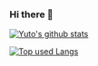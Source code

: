 ### Hi there 👋

<!--
**n199603/n199603** is a ✨ _special_ ✨ repository because its `README.md` (this file) appears on your GitHub profile.

Here are some ideas to get you started:

- 🔭 I’m currently working on ...
- 🌱 I’m currently learning ...
- 👯 I’m looking to collaborate on ...
- 🤔 I’m looking for help with ...
- 💬 Ask me about ...
- 📫 How to reach me: ...
- 😄 Pronouns: ...
- ⚡ Fun fact: ...
-->

<!-- リポジトリステータス -->
[![Yuto's github stats](https://github-readme-stats.vercel.app/api?username=n199603&hide=contribs&count_private=true&show_icons=true&theme=tokyonight)](https://github.com/n199603/)

<!-- ソースコード統計 -->
[![Top used Langs](https://github-readme-stats.vercel.app/api/top-langs/?username=n199603&layout=compact&theme=tokyonight)](https://github.com/n199603/)
